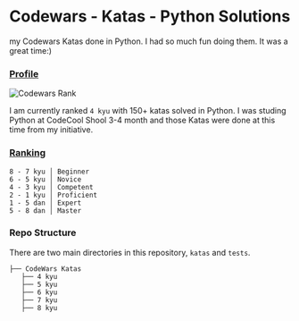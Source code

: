 # Codewars - Katas - Python Solutions
my Codewars Katas done in Python. I had so much fun doing them. It was a great time:)

### [Profile](https://www.codewars.com/users/Yaro_Codecool/badges/large)
![Codewars Rank](https://www.codewars.com/users/Yaro_Codecool/badges/large)

I am currently ranked `4 kyu` with 150+ katas solved in Python.
I was studing Python at CodeCool Shool 3-4 month and those Katas were done at this time from my initiative.

### [Ranking](http://www.codewars.com/about)
```
8 - 7 kyu │ Beginner
6 - 5 kyu │ Novice
4 - 3 kyu │ Competent
2 - 1 kyu │ Proficient
1 - 5 dan │ Expert
5 - 8 dan │ Master
```

### Repo Structure
There are two main directories in this repository, `katas` and `tests`.

```
├── CodeWars Katas
   ├── 4 kyu
   ├── 5 kyu
   ├── 6 kyu
   ├── 7 kyu
   ├── 8 kyu

```

